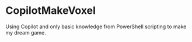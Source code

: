 # CopilotMakeVoxel
Using Copilot and only basic knowledge from PowerShell scripting to make my dream game. 

